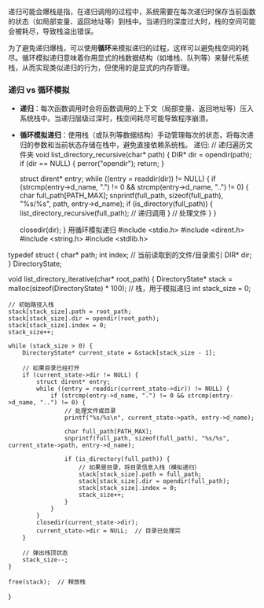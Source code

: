 递归可能会爆栈是指，在递归调用的过程中，系统需要在每次递归时保存当前函数的状态（如局部变量、返回地址等）到栈中。当递归的深度过大时，栈的空间可能会被耗尽，导致栈溢出错误。

为了避免递归爆栈，可以使用**循环**来模拟递归的过程，这样可以避免栈空间的耗尽。循环模拟递归意味着你用显式的栈数据结构（如堆栈、队列等）来替代系统栈，从而实现类似递归的行为，但使用的是显式的内存管理。

### 递归 vs 循环模拟

- **递归**：每次函数调用时会将函数调用的上下文（局部变量、返回地址等）压入系统栈中。当递归层级过深时，栈空间耗尽可能导致程序崩溃。
    
- **循环模拟递归**：使用栈（或队列等数据结构）手动管理每次的状态，将每次递归的参数和当前状态存储在栈中，避免直接依赖系统栈。
递归:
// 递归遍历文件夹
void list_directory_recursive(char* path) {
    DIR* dir = opendir(path);
    if (dir == NULL) {
        perror("opendir");
        return;
    }

    struct dirent* entry;
    while ((entry = readdir(dir)) != NULL) {
        if (strcmp(entry->d_name, ".") != 0 && strcmp(entry->d_name, "..") != 0) {
            char full_path[PATH_MAX];
            snprintf(full_path, sizeof(full_path), "%s/%s", path, entry->d_name);
            if (is_directory(full_path)) {
                list_directory_recursive(full_path);  // 递归调用
            }
            // 处理文件
        }
    }

    closedir(dir);
}
用循环模拟递归
#include <stdio.h>
#include <dirent.h>
#include <string.h>
#include <stdlib.h>

typedef struct {
    char* path;
    int index;  // 当前读取到的文件/目录索引
    DIR* dir;
} DirectoryState;

void list_directory_iterative(char* root_path) {
    DirectoryState* stack = malloc(sizeof(DirectoryState) * 100);  // 栈，用于模拟递归
    int stack_size = 0;

    // 初始路径入栈
    stack[stack_size].path = root_path;
    stack[stack_size].dir = opendir(root_path);
    stack[stack_size].index = 0;
    stack_size++;

    while (stack_size > 0) {
        DirectoryState* current_state = &stack[stack_size - 1];

        // 如果目录已经打开
        if (current_state->dir != NULL) {
            struct dirent* entry;
            while ((entry = readdir(current_state->dir)) != NULL) {
                if (strcmp(entry->d_name, ".") != 0 && strcmp(entry->d_name, "..") != 0) {
                    // 处理文件或目录
                    printf("%s/%s\n", current_state->path, entry->d_name);

                    char full_path[PATH_MAX];
                    snprintf(full_path, sizeof(full_path), "%s/%s", current_state->path, entry->d_name);

                    if (is_directory(full_path)) {
                        // 如果是目录，将目录信息入栈（模拟递归）
                        stack[stack_size].path = full_path;
                        stack[stack_size].dir = opendir(full_path);
                        stack[stack_size].index = 0;
                        stack_size++;
                    }
                }
            }
            closedir(current_state->dir);
            current_state->dir = NULL;  // 目录已处理完
        }
        
        // 弹出栈顶状态
        stack_size--;
    }

    free(stack);  // 释放栈
}
